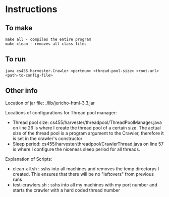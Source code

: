 # Instructions

## To make
```
make all - compiles the entire program
make clean - removes all class files
```

## To run
```
java cs455.harvester.Crawler <portnum> <thread-pool-size> <root-url> <path-to-config-file>
```

## Other info
Location of jar file: ./lib/jericho-html-3.3.jar

Locations of configurations for Thread pool manager:
* Thread pool size: cs455/harvester/threadpool/ThreadPoolManager.java on line 26 is where I create the thread pool of a certain size. The actual size of the thread pool is a program argument to the Crawler, therefore it is set in the crawler's constructor
* Sleep period: cs455/harvester/threadpool/CrawlerThread.java on line 57 is where I configure the niceness sleep period for all threads. 

Explanation of Scripts:
* clean-all.sh : sshs into all machines and removes the temp directorys I created. This ensures that there will be no "leftovers" from previous runs
* test-crawlers.sh : sshs into all my machines with my port number and starts the crawler with a hard coded thread number
